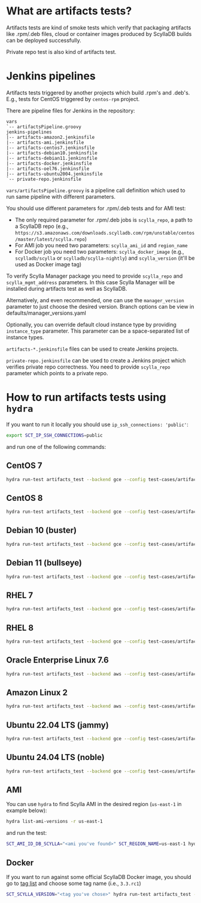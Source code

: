# What are artifacts tests?

Artifacts tests are kind of smoke tests which verify that packaging artifacts like .rpm/.deb files, cloud or container images produced by ScyllaDB builds can be deployed successfully.

Private repo test is also kind of artifacts test.

# Jenkins pipelines

Artifacts tests triggered by another projects which build .rpm's and .deb's. E.g., tests for CentOS triggered by `centos-rpm` project.

There are pipeline files for Jenkins in the repository:

```
vars
`-- artifactsPipeline.groovy
jenkins-pipelines
|-- artifacts-amazon2.jenkinsfile
|-- artifacts-ami.jenkinsfile
|-- artifacts-centos7.jenkinsfile
|-- artifacts-debian10.jenkinsfile
|-- artifacts-debian11.jenkinsfile
|-- artifacts-docker.jenkinsfile
|-- artifacts-oel76.jenkinsfile
|-- artifacts-ubuntu2004.jenkinsfile
`-- private-repo.jenkinsfile
```

`vars/artifactsPipeline.groovy` is a pipeline call definition which used to run same pipeline with different parameters.

You should use different parameters for .rpm/.deb tests and for AMI test:
- The only required parameter for .rpm/.deb jobs is `scylla_repo`, a path to a ScyllaDB repo (e.g., `https://s3.amazonaws.com/downloads.scylladb.com/rpm/unstable/centos/master/latest/scylla.repo`)
- For AMI job you need two parameters: `scylla_ami_id` and `region_name`
- For Docker job you need two parameters: `scylla_docker_image` (e.g., `scylladb/scylla` or `scylladb/scylla-nightly`) and `scylla_version` (it'll be used as Docker image tag)

To verify Scylla Manager package you need to provide `scylla_repo` and `scylla_mgmt_address` parameters. In this case Scylla Manager will be installed during artifacts test as well as ScyllaDB.

Alternatively, and even recommended, one can use the `manager_version` parameter to just choose the desired version. Branch options can be view in defaults/manager_versions.yaml

Optionally, you can override default cloud instance type by providing `instance_type` parameter. This parameter can be a space-separated list of instance types.

`artifacts-*.jenkinsfile` files can be used to create Jenkins projects.

`private-repo.jenkinsfile` can be used to create a Jenkins project which verifies private repo correctness. You need to provide `scylla_repo` parameter which points to a private repo.

# How to run artifacts tests using `hydra`

If you want to run it locally you should use `ip_ssh_connections: 'public'`:

```sh
export SCT_IP_SSH_CONNECTIONS=public
```

and run one of the following commands:

## CentOS 7
```sh
hydra run-test artifacts_test --backend gce --config test-cases/artifacts/centos7.yaml
```

## CentOS 8
```sh
hydra run-test artifacts_test --backend gce --config test-cases/artifacts/centos8.yaml
```

## Debian 10 (buster)
```sh
hydra run-test artifacts_test --backend gce --config test-cases/artifacts/debian10.yaml
```

## Debian 11 (bullseye)
```sh
hydra run-test artifacts_test --backend gce --config test-cases/artifacts/debian11.yaml
```

## RHEL 7
```sh
hydra run-test artifacts_test --backend gce --config test-cases/artifacts/rhel7.yaml
```

## RHEL 8
```sh
hydra run-test artifacts_test --backend gce --config test-cases/artifacts/rhel8.yaml
```

## Oracle Enterprise Linux 7.6
```sh
hydra run-test artifacts_test --backend aws --config test-cases/artifacts/oel76.yaml
```

## Amazon Linux 2
```sh
hydra run-test artifacts_test --backend aws --config test-cases/artifacts/amazon2.yaml
```

## Ubuntu 22.04 LTS (jammy)
```sh
hydra run-test artifacts_test --backend gce --config test-cases/artifacts/ubuntu2204.yaml
```

## Ubuntu 24.04 LTS (noble)
```sh
hydra run-test artifacts_test --backend gce --config test-cases/artifacts/ubuntu2404.yaml
```

## AMI

You can use `hydra` to find Scylla AMI in the desired region (`us-east-1` in example below):
```sh
hydra list-ami-versions -r us-east-1
```

and run the test:

```sh
SCT_AMI_ID_DB_SCYLLA="<ami you've found>" SCT_REGION_NAME=us-east-1 hydra run-test artifacts_test --backend aws --config test-cases/artifacts/ami.yaml
```

## Docker

If you want to run against some official ScyllaDB Docker image, you should go to [tag list](https://hub.docker.com/r/scylladb/scylla/tags) and choose some tag name (i.e., `3.3.rc1`)

```sh
SCT_SCYLLA_VERSION="<tag you've chose>" hydra run-test artifacts_test --backend docker --config test-cases/artifacts/docker.yaml
```

